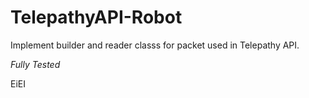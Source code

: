 # TelepathyAPI-Robot

Implement builder and reader classs for packet used in Telepathy API.

*Fully Tested*

EiEI
